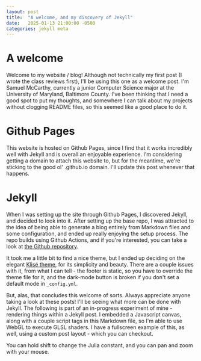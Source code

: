 ```yaml
---
layout: post
title:  "A welcome, and my discovery of Jekyll"
date:   2025-01-13 21:00:00 -0500
categories: jekyll meta
---
```


# A welcome

Welcome to my website / blog! Although not technically my first post (I wrote the class reviews first), I'll be using this one as a welcome post. I'm Samuel McCarthy, currently a junior Computer Science major at the University of Maryland, Baltimore County. I've been thinking that I need a good spot to put my thoughts, and somewhere I can talk about my projects without clogging README files, so this seemed like a good place to do it.

# Github Pages

This website is hosted on Github Pages, since I find that it works incredibly well with Jekyll and is overall an enjoyable experience. I'm considering getting a domain to attach this website to, but for the meantime, we're sticking to the good ol' .github.io domain. I'll update this post whenever that happens.

# Jekyll

When I was setting up the site through Github Pages, I discovered Jekyll, and decided to look into it. After setting up the base repo, I was attracted to the idea of being able to generate a blog entirely from Markdown files and some configuration, and ended up really enjoying the setup process. The repo builds using Github Actions, and if you're interested, you can take a look at [the Github repository](https://github.com/sam-mccarthy/sam-mccarthy.github.io/).

It took me a little bit to find a nice theme, but I ended up deciding on the elegant [Klisé theme](https://github.com/piharpi/jekyll-klise), for its simplicity and beauty. There are a couple issues with it, from what I can tell - the footer is static, so you have to override the theme file for it, and the dark-mode button is broken if you don't set a default mode in `_config.yml`.

But, alas, that concludes this welcome of sorts. Always appreciate anyone taking a look at these posts! I'll be seeing what more can be done with Jekyll. The following is part of an in-progress experiment of mine - rendering things within a Jekyll post. I embedded a Javascript canvas, along with a couple script tags in this Markdown file, so I'm able to use WebGL to execute GLSL shaders. I have a fullscreen example of this, as well, using a custom post layout - which you can checkout.

You can hold shift to change the Julia constant, and you can pan and zoom with your mouse.

<canvas id="julia" style="width: 100%;"></canvas>
<script src="https://ajax.googleapis.com/ajax/libs/jquery/3.7.1/jquery.min.js"></script>
<script src="{{ base.url | prepend: site.url }}/assets/js/julia.js"></script>